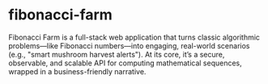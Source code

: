# fibonacci-farm
Fibonacci Farm is a full-stack web application that turns classic algorithmic problems—like Fibonacci numbers—into engaging, real-world scenarios (e.g., "smart mushroom harvest alerts"). At its core, it’s a secure, observable, and scalable API for computing mathematical sequences, wrapped in a business-friendly narrative.
